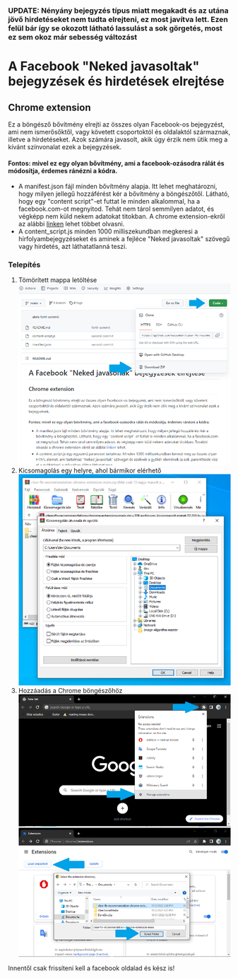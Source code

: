 ### UPDATE: Nényány bejegyzés típus miatt megakadt és az utána jövő hirdetéseket nem tudta elrejteni, ez most javítva lett. Ezen felül bár így se okozott látható lassulást a sok görgetés, most ez sem okoz már sebesség változást 

# A Facebook "Neked javasoltak" bejegyzések és hirdetések elrejtése
## Chrome extension
Ez a böngésző bővítmény elrejti az összes olyan Facebook-os bejegyzést, ami nem ismerősőktől, vagy követett csoportoktól és oldalaktól származnak, illetve a hirdetéseket. Azok számára javasolt, akik úgy érzik nem ütik meg a kívánt színvonalat ezek a bejegyzések.

#### Fontos: mivel ez egy olyan bővítmény, ami a facebook-ozásodra rálát és módosítja, érdemes ránézni a kódra.

- A manifest.json fájl minden bővítmény alapja. Itt lehet meghatározni, hogy milyen jellegű hozzáférést kér a bővítmény a böngészőtől. Látható, hogy egy "content script"-et futtat le minden alkalommal, ha a facebook.com-ot megnyitod. Tehát nem tárol semmilyen adatot, és végképp nem küld nekem adatokat titokban. A chrome extension-ekről az alábbi [linken](https://developer.chrome.com/docs/extensions/mv3/manifest/) lehet többet olvasni.
- A content_script.js minden 1000 milliszekundban megkeresi a hírfolyambejegyzéseket és aminek a fejléce "Neked javasoltak" szövegű vagy hirdetés, azt láthatatlanná teszi.

### Telepítés

1. Tömörített mappa letöltése
![](letoltes.png)
2. Kicsomagolás egy helyre, ahol bármikor elérhető
![](kicsomagolas.png)
3. Hozzáadás a Chrome böngészőhöz
![](telepites.png)
![](telepites2.png)

Innentől csak frissíteni kell a facebook oldalad és kész is!
